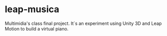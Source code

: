 leap-musica
===========

Multimidia's class final project. It`s an experiment using Unity 3D and Leap Motion to build a virtual piano.
